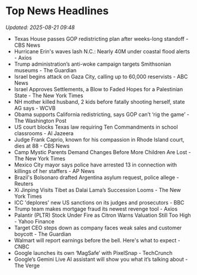 # Top News Headlines

_Updated: 2025-08-21 09:48_

- Texas House passes GOP redistricting plan after weeks-long standoff - CBS News
- Hurricane Erin's waves lash N.C.: Nearly 40M under coastal flood alerts - Axios
- Trump administration’s anti-woke campaign targets Smithsonian museums - The Guardian
- Israel begins attack on Gaza City, calling up to 60,000 reservists - ABC News
- Israel Approves Settlements, a Blow to Faded Hopes for a Palestinian State - The New York Times
- NH mother killed husband, 2 kids before fatally shooting herself, state AG says - WCVB
- Obama supports California redistricting, says GOP can’t ‘rig the game’ - The Washington Post
- US court blocks Texas law requiring Ten Commandments in school classrooms - Al Jazeera
- Judge Frank Caprio, known for his compassion in Rhode Island court, dies at 88 - CBS News
- Camp Mystic Parents Demand Changes Before More Children Are Lost - The New York Times
- Mexico City mayor says police have arrested 13 in connection with killings of her staffers - AP News
- Brazil's Bolsonaro drafted Argentina asylum request, police allege - Reuters
- Xi Jinping Visits Tibet as Dalai Lama’s Succession Looms - The New York Times
- ICC 'deplores' new US sanctions on its judges and prosecutors - BBC
- Trump team makes mortgage fraud its newest revenge tool - Axios
- Palantir (PLTR) Stock Under Fire as Citron Warns Valuation Still Too High - Yahoo Finance
- Target CEO steps down as company faces weak sales and customer boycott - The Guardian
- Walmart will report earnings before the bell. Here's what to expect - CNBC
- Google launches its own ‘MagSafe’ with PixelSnap - TechCrunch
- Google’s Gemini Live AI assistant will show you what it’s talking about - The Verge